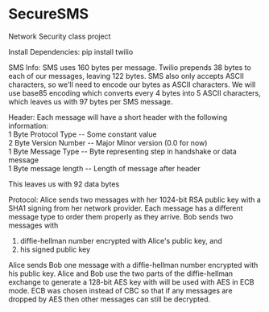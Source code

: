 # SecureSMS
Network Security class project

Install Dependencies:
pip install twilio

SMS Info:
SMS uses 160 bytes per message. Twilio prepends 38 bytes to each of our messages, leaving 122 bytes. 
SMS also only accepts ASCII characters, so we'll need to encode our bytes as ASCII characters. We will
use base85 encoding which converts every 4 bytes into 5 ASCII characters, which leaves us with 97 bytes
per SMS message.

Header:
Each message will have a short header with the following information:  
1 Byte Protocol Type -- Some constant value  
2 Byte Version Number -- Major Minor version (0.0 for now)  
1 Byte Message Type -- Byte representing step in handshake or data message  
1 Byte message length -- Length of message after header  

This leaves us with 92 data bytes

Protocol:
Alice sends two messages with her 1024-bit RSA public key with a SHA1 
    signing from her network provider. Each message has a different
    message type to order them properly as they arrive.
Bob sends two messages with   
1. diffie-hellman number encrypted with Alice's public key, and    
2. his signed public key  

Alice sends Bob one message with a diffie-hellman number encrypted with his public key. Alice and Bob use the two parts of the diffie-hellman exchange to generate a 128-bit AES key with will be used with AES in ECB mode. ECB was chosen instead of CBC so that if any messages are dropped by AES then other messages can still be decrypted.
